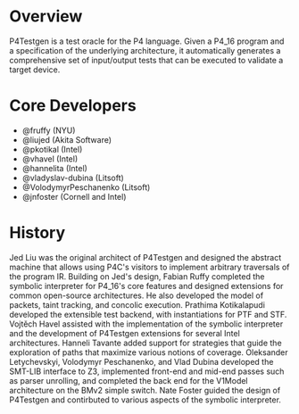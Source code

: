 # Overview 

P4Testgen is a test oracle for the P4 language. Given a P4_16 program and a specification of the underlying architecture, it automatically generates a comprehensive set of input/output tests that can be executed to validate a target device.

# Core Developers

* @fruffy (NYU)
* @liujed (Akita Software)
* @pkotikal (Intel)
* @vhavel (Intel)
* @hannelita (Intel)
* @vladyslav-dubina (Litsoft)
* @VolodymyrPeschanenko (Litsoft)
* @jnfoster (Cornell and Intel)

# History

Jed Liu was the original architect of P4Testgen and designed the abstract machine that allows using P4C's visitors to implement arbitrary traversals of the program IR. Building on Jed's design, Fabian Ruffy completed the symbolic interpreter for P4_16's core features and designed extensions for common open-source architectures. He also developed the model of packets, taint tracking, and concolic execution. Prathima Kotikalapudi developed the extensible test backend, with instantiations for PTF and STF. Vojtěch Havel assisted with the implementation of the symbolic interpreter and the development of P4Testgen extensions for several Intel architectures. Hanneli Tavante added support for strategies that guide the exploration of paths that maximize various notions of coverage. Oleksander Letychevskyi, Volodymyr Peschanenko, and Vlad Dubina developed the SMT-LIB interface to Z3, implemented front-end and mid-end passes such as parser unrolling, and completed the back end for the V1Model architecture on the BMv2 simple switch. Nate Foster guided the design of P4Testgen and contirbuted to various aspects of the symbolic interpreter.
